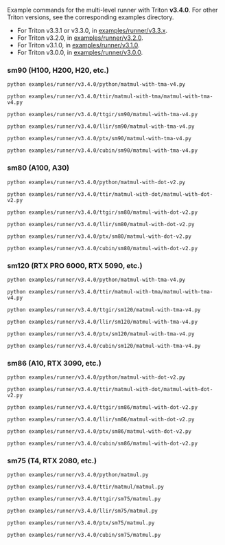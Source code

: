 Example commands for the multi-level runner with Triton **v3.4.0**. For other Triton versions, see the corresponding examples directory.
- For Triton v3.3.1 or v3.3.0, in [examples/runner/v3.3.x](./../examples/runner/v3.3.x).
- For Triton v3.2.0, in [examples/runner/v3.2.0](./../examples/runner/v3.2.0).
- For Triton v3.1.0, in [examples/runner/v3.1.0](./../examples/runner/v3.1.0).
- For Triton v3.0.0, in [examples/runner/v3.0.0](./../examples/runner/v3.0.0).


### sm90 (H100, H200, H20, etc.)
```shell
python examples/runner/v3.4.0/python/matmul-with-tma-v4.py

python examples/runner/v3.4.0/ttir/matmul-with-tma/matmul-with-tma-v4.py

python examples/runner/v3.4.0/ttgir/sm90/matmul-with-tma-v4.py

python examples/runner/v3.4.0/llir/sm90/matmul-with-tma-v4.py

python examples/runner/v3.4.0/ptx/sm90/matmul-with-tma-v4.py

python examples/runner/v3.4.0/cubin/sm90/matmul-with-tma-v4.py
```

### sm80 (A100, A30)
```shell
python examples/runner/v3.4.0/python/matmul-with-dot-v2.py

python examples/runner/v3.4.0/ttir/matmul-with-dot/matmul-with-dot-v2.py

python examples/runner/v3.4.0/ttgir/sm80/matmul-with-dot-v2.py

python examples/runner/v3.4.0/llir/sm80/matmul-with-dot-v2.py

python examples/runner/v3.4.0/ptx/sm80/matmul-with-dot-v2.py

python examples/runner/v3.4.0/cubin/sm80/matmul-with-dot-v2.py
```

### sm120 (RTX PRO 6000, RTX 5090, etc.)
```shell
python examples/runner/v3.4.0/python/matmul-with-tma-v4.py

python examples/runner/v3.4.0/ttir/matmul-with-tma/matmul-with-tma-v4.py

python examples/runner/v3.4.0/ttgir/sm120/matmul-with-tma-v4.py

python examples/runner/v3.4.0/llir/sm120/matmul-with-tma-v4.py

python examples/runner/v3.4.0/ptx/sm120/matmul-with-tma-v4.py

python examples/runner/v3.4.0/cubin/sm120/matmul-with-tma-v4.py
```

### sm86 (A10, RTX 3090, etc.)
```shell
python examples/runner/v3.4.0/python/matmul-with-dot-v2.py

python examples/runner/v3.4.0/ttir/matmul-with-dot/matmul-with-dot-v2.py

python examples/runner/v3.4.0/ttgir/sm86/matmul-with-dot-v2.py

python examples/runner/v3.4.0/llir/sm86/matmul-with-dot-v2.py

python examples/runner/v3.4.0/ptx/sm86/matmul-with-dot-v2.py

python examples/runner/v3.4.0/cubin/sm86/matmul-with-dot-v2.py
```

### sm75 (T4, RTX 2080, etc.)
```shell
python examples/runner/v3.4.0/python/matmul.py

python examples/runner/v3.4.0/ttir/matmul/matmul.py

python examples/runner/v3.4.0/ttgir/sm75/matmul.py

python examples/runner/v3.4.0/llir/sm75/matmul.py

python examples/runner/v3.4.0/ptx/sm75/matmul.py

python examples/runner/v3.4.0/cubin/sm75/matmul.py
```
